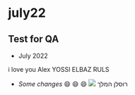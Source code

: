 # july22
## Test for QA
- July 2022

i love you Alex
YOSSI ELBAZ RULS
- *Some changes* :smile: :smile: :smile:
![](https://www.wizcase.com/wp-content/uploads/2022/03/GitHub-Logo.png)
רוסלן המלך

